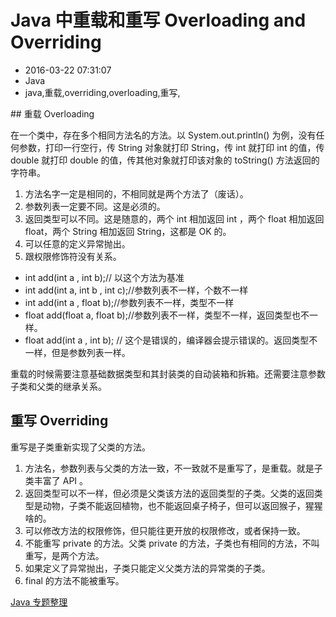 # Java 中重载和重写 Overloading and Overriding
- 2016-03-22 07:31:07
- Java
- java,重载,overriding,overloading,重写,

<!--markdown-->## 重载 Overloading

在一个类中，存在多个相同方法名的方法。以 System.out.println() 为例，没有任何参数，打印一行空行，传 String 对象就打印 String，传 int 就打印 int 的值，传 double 就打印 double 的值，传其他对象就打印该对象的 toString() 方法返回的字符串。


<!--more-->


1. 方法名字一定是相同的，不相同就是两个方法了（废话）。
2. 参数列表一定要不同。这是必须的。
3. 返回类型可以不同。这是随意的，两个 int 相加返回 int ，两个 float 相加返回 float，两个 String 相加返回 String，这都是 OK 的。
4. 可以任意的定义异常抛出。
5. 跟权限修饰符没有关系。

* int add(int a , int b);// 以这个方法为基准
* int add(int a, int b , int c);//参数列表不一样，个数不一样
* int add(int a , float b);//参数列表不一样，类型不一样
* float add(float a, float b);//参数列表不一样，类型不一样，返回类型也不一样。
* float add(int a , int b); // 这个是错误的，编译器会提示错误的。返回类型不一样，但是参数列表一样。

重载的时候需要注意基础数据类型和其封装类的自动装箱和拆箱。还需要注意参数子类和父类的继承关系。

## 重写 Overriding

重写是子类重新实现了父类的方法。

1. 方法名，参数列表与父类的方法一致，不一致就不是重写了，是重载。就是子类丰富了 API 。
2. 返回类型可以不一样，但必须是父类该方法的返回类型的子类。父类的返回类型是动物，子类不能返回植物，也不能返回桌子椅子，但可以返回猴子，猩猩啥的。
3. 可以修改方法的权限修饰，但只能往更开放的权限修改，或者保持一致。
4. 不能重写 private 的方法。父类 private 的方法，子类也有相同的方法，不叫重写，是两个方法。
5. 如果定义了异常抛出，子类只能定义父类方法的异常类的子类。
6. final 的方法不能被重写。

[Java 专题整理][1]


  [1]: http://www.binkery.com/archives/478.html
